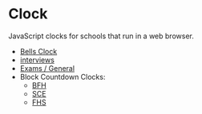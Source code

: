 # Clock

JavaScript clocks for schools that run in a web browser.

* [Bells Clock](bells/index.html)
* [interviews](https://clock.facey.rocks/interviews/)
* [Exams / General](https://clock.facey.rocks/exam/)
* Block Countdown Clocks:
  * [BFH](https://clock.facey.rocks/)
  * [SCE](https://www.misterhay.com/sce/)
  * [FHS](http://fhsclock.misterhay.com/)
